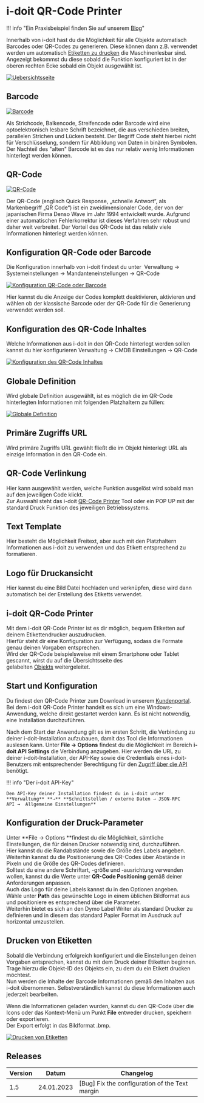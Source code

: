 # i-doit QR-Code Printer

!!! info "Ein Praxisbeispiel finden Sie auf unserem [Blog](https://www.i-doit.com/blog/inventarisierung-in-i-doit-mit-qr-codes/)"

Innerhalb von i-doit hast du die Möglichkeit für alle Objekte automatisch Barcodes oder QR-Codes zu generieren. Diese können dann z.B. verwendet werden um automatisch [Etiketten zu drucken](./i-doit-qr-code-printer.md) die Maschinenlesbar sind. Angezeigt bekommst du diese sobald die Funktion konfiguriert ist in der oberen rechten Ecke sobald ein Objekt ausgewählt ist.

[![Uebersichtsseite](../assets/images/de/i-doit-pro-add-ons/qr-code-printer/1-qr.png)](../assets/images/de/i-doit-pro-add-ons/qr-code-printer/1-qr.png)

Barcode
-------

[![Barcode](../assets/images/de/i-doit-pro-add-ons/qr-code-printer/2-qr.png)](../assets/images/de/i-doit-pro-add-ons/qr-code-printer/2-qr.png)

Als Strichcode, Balkencode, Streifencode oder Barcode wird eine optoelektronisch lesbare Schrift bezeichnet, die aus verschieden breiten, parallelen Strichen und Lücken besteht. Der Begriff Code steht hierbei nicht für Verschlüsselung, sondern für Abbildung von Daten in binären Symbolen. Der Nachteil des "alten" Barcode ist es das nur relativ wenig Informationen hinterlegt werden können.

QR-Code
-------

[![QR-Code](../assets/images/de/i-doit-pro-add-ons/qr-code-printer/3-qr.png)](../assets/images/de/i-doit-pro-add-ons/qr-code-printer/3-qr.png)

Der QR-Code (englisch Quick Response, „schnelle Antwort“, als Markenbegriff „QR Code“) ist ein zweidimensionaler Code, der von der japanischen Firma Denso Wave im Jahr 1994 entwickelt wurde. Aufgrund einer automatischen Fehlerkorrektur ist dieses Verfahren sehr robust und daher weit verbreitet. Der Vorteil des QR-Code ist das relativ viele Informationen hinterlegt werden können.

Konfiguration QR-Code oder Barcode
----------------------------------

Die Konfiguration innerhalb von i-doit findest du unter  Verwaltung → Systemeinstellungen → Mandanteneinstellungen → QR-Code

[![Konfiguration QR-Code oder Barcode](../assets/images/de/i-doit-pro-add-ons/qr-code-printer/4-qr.png)](../assets/images/de/i-doit-pro-add-ons/qr-code-printer/4-qr.png)

Hier kannst du die Anzeige der Codes komplett deaktivieren, aktivieren und wählen ob der klassische Barcode oder der QR-Code für die Generierung verwendet werden soll.

Konfiguration des QR-Code Inhaltes
----------------------------------

Welche Informationen aus i-doit in den QR-Code hinterlegt werden sollen kannst du hier konfigurieren Verwaltung → CMDB Einstellungen → QR-Code

[![Konfiguration des QR-Code Inhaltes](../assets/images/de/i-doit-pro-add-ons/qr-code-printer/5-qr.png)](../assets/images/de/i-doit-pro-add-ons/qr-code-printer/5-qr.png)

Globale Definition
------------------

Wird globale Definition ausgewählt, ist es möglich die im QR-Code hinterlegten Informationen mit folgenden Platzhaltern zu füllen:

[![Globale Definition](../assets/images/de/i-doit-pro-add-ons/qr-code-printer/6-qr.png)](../assets/images/de/i-doit-pro-add-ons/qr-code-printer/6-qr.png)

Primäre Zugriffs URL
--------------------

Wird primäre Zugriffs URL gewählt fließt die im Objekt hinterlegt URL als einzige Information in den QR-Code ein.

QR-Code Verlinkung
------------------

Hier kann ausgewählt werden, welche Funktion ausgelöst wird sobald man auf den jeweiligen Code klickt.  
Zur Auswahl steht das i-doit [QR-Code Printer](./i-doit-qr-code-printer.md) Tool oder ein POP UP mit der standard Druck Funktion des jeweiligen Betriebssystems.

Text Template
-------------

Hier besteht die Möglichkeit Freitext, aber auch mit den Platzhaltern Informationen aus i-doit zu verwenden und das Etikett entsprechend zu formatieren.

Logo für Druckansicht
---------------------

Hier kannst du eine Bild Datei hochladen und verknüpfen, diese wird dann automatisch bei der Erstellung des Etiketts verwendet.

i-doit QR-Code Printer
----------------------

Mit dem i-doit QR-Code Printer ist es dir möglich, bequem Etiketten auf deinem Etikettendrucker auszudrucken.  
Hierfür steht dir eine Konfiguration zur Verfügung, sodass die Formate genau deinen Vorgaben entsprechen.  
Wird der QR-Code beispielsweise mit einem Smartphone oder Tablet gescannt, wirst du auf die Übersichtsseite des gelabelten [Objekts](../glossar.md) weitergeleitet.

Start und Konfiguration
-----------------------

Du findest den QR-Code Printer zum Download in unserem [Kundenportal](../administration/kundenportal.md). Bei dem i-doit QR-Code Printer handelt es sich um eine Windows-Anwendung, welche direkt gestartet werden kann. Es ist nicht notwendig, eine Installation durchzuführen.

Nach dem Start der Anwendung gilt es im ersten Schritt, die Verbindung zu deiner i-doit-Installation aufzubauen, damit das Tool die Informationen auslesen kann. Unter **File → Options** findest du die Möglichkeit im Bereich **i-doit API Settings** die Verbindung anzugeben. Hier werden die URL zu deiner i-doit-Installation, der API-Key sowie die Credentials eines i-doit-Benutzers mit entsprechender Berechtigung für den [Zugriff über die API](./api/index.md) benötigt.

!!! info "Der i-doit API-Key"

    Den API-Key deiner Installation findest du in i-doit unter **Verwaltung** **→** **Schnittstellen / externe Daten → JSON-RPC API →  Allgemeine Einstellungen**

Konfiguration der Druck-Parameter
---------------------------------

Unter **File → Options **findest du die Möglichkeit, sämtliche Einstellungen, die für deinen Drucker notwendig sind, durchzuführen.  
Hier kannst du die Randabstände sowie die Größe des Labels angeben.  
Weiterhin kannst du die Positionierung des QR-Codes über Abstände in Pixeln und die Größe des QR-Codes definieren.  
Solltest du eine andere Schriftart, -größe und -ausrichtung verwenden wollen, kannst du die Werte unter **QR-Code Positioning** gemäß deiner Anforderungen anpassen.  
Auch das Logo für deine Labels kannst du in den Optionen angeben.  
Wähle unter **Path** das gewünschte Logo in einem üblichen Bildformat aus und positioniere es entsprechend über die Parameter.  
Weiterhin bietet es sich an den Dymo Label Writer als standard Drucker zu definieren und in diesem das standard Papier Format im Ausdruck auf horizontal umzustellen.

Drucken von Etiketten
---------------------

Sobald die Verbindung erfolgreich konfiguriert und die Einstellungen deinen Vorgaben entsprechen, kannst du mit dem Druck deiner Etiketten beginnen.  
Trage hierzu die Objekt-ID des Objekts ein, zu dem du ein Etikett drucken möchtest.  
Nun werden die Inhalte der Barcode Informationen gemäß den Inhalten aus i-doit übernommen. Selbstverständlich kannst du diese Informationen auch jederzeit bearbeiten.

Wenn die Informationen geladen wurden, kannst du den QR-Code über die Icons oder das Kontext-Menü um Punkt **File** entweder drucken, speichern oder exportieren.  
Der Export erfolgt in das Bildformat .bmp.

[![Drucken von Etiketten](../assets/images/de/i-doit-pro-add-ons/qr-code-printer/7-qr.png)](../assets/images/de/i-doit-pro-add-ons/qr-code-printer/7-qr.png)

Releases
--------

| Version | Datum | Changelog |
| --- | --- | --- |
| 1.5 | 24.01.2023 | [Bug] Fix the configuration of the Text margin |